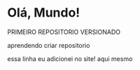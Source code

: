 # Olá, Mundo!
 PRIMEIRO REPOSITORIO VERSIONADO

aprendendo criar repositorio 

essa linha eu adicionei no site! aqui mesmo 

